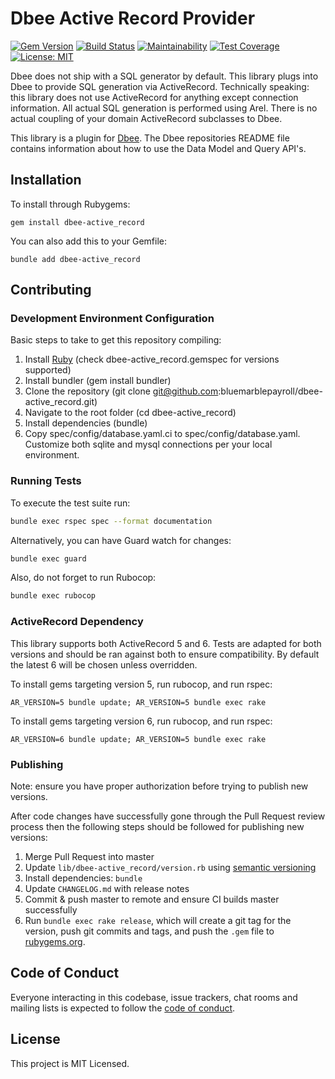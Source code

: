 # Dbee Active Record Provider

[![Gem Version](https://badge.fury.io/rb/dbee-active_record.svg)](https://badge.fury.io/rb/dbee-active_record) [![Build Status](https://travis-ci.org/bluemarblepayroll/dbee-active_record.svg?branch=master)](https://travis-ci.org/bluemarblepayroll/dbee-active_record) [![Maintainability](https://api.codeclimate.com/v1/badges/7f74a4e546bebb603cce/maintainability)](https://codeclimate.com/github/bluemarblepayroll/dbee-active_record/maintainability) [![Test Coverage](https://api.codeclimate.com/v1/badges/7f74a4e546bebb603cce/test_coverage)](https://codeclimate.com/github/bluemarblepayroll/dbee-active_record/test_coverage) [![License: MIT](https://img.shields.io/badge/License-MIT-yellow.svg)](https://opensource.org/licenses/MIT)

Dbee does not ship with a SQL generator by default.  This library plugs into Dbee to provide SQL generation via ActiveRecord.  Technically speaking: this library does not use ActiveRecord for anything except connection information.  All actual SQL generation is performed using Arel.  There is no actual coupling of your domain ActiveRecord subclasses to Dbee.

This library is a plugin for [Dbee](https://github.com/bluemarblepayroll/dbee).  The Dbee repositories README file contains information about how to use the Data Model and Query API's.

## Installation

To install through Rubygems:

````
gem install dbee-active_record
````

You can also add this to your Gemfile:

````
bundle add dbee-active_record
````

## Contributing

### Development Environment Configuration

Basic steps to take to get this repository compiling:

1. Install [Ruby](https://www.ruby-lang.org/en/documentation/installation/) (check dbee-active_record.gemspec for versions supported)
2. Install bundler (gem install bundler)
3. Clone the repository (git clone git@github.com:bluemarblepayroll/dbee-active_record.git)
4. Navigate to the root folder (cd dbee-active_record)
5. Install dependencies (bundle)
6. Copy spec/config/database.yaml.ci to spec/config/database.yaml. Customize both sqlite and mysql connections per your local environment.

### Running Tests

To execute the test suite run:

````bash
bundle exec rspec spec --format documentation
````

Alternatively, you can have Guard watch for changes:

````bash
bundle exec guard
````

Also, do not forget to run Rubocop:

````bash
bundle exec rubocop
````

### ActiveRecord Dependency

This library supports both ActiveRecord 5 and 6.  Tests are adapted for both versions and should be ran against both to ensure compatibility.  By default the latest 6 will be chosen unless overridden.

To install gems targeting version 5, run rubocop, and run rspec:

````shell
AR_VERSION=5 bundle update; AR_VERSION=5 bundle exec rake
````

To install gems targeting version 6, run rubocop, and run rspec:

````shell
AR_VERSION=6 bundle update; AR_VERSION=5 bundle exec rake
````

### Publishing

Note: ensure you have proper authorization before trying to publish new versions.

After code changes have successfully gone through the Pull Request review process then the following steps should be followed for publishing new versions:

1. Merge Pull Request into master
2. Update `lib/dbee-active_record/version.rb` using [semantic versioning](https://semver.org/)
3. Install dependencies: `bundle`
4. Update `CHANGELOG.md` with release notes
5. Commit & push master to remote and ensure CI builds master successfully
6. Run `bundle exec rake release`, which will create a git tag for the version, push git commits and tags, and push the `.gem` file to [rubygems.org](https://rubygems.org).

## Code of Conduct

Everyone interacting in this codebase, issue trackers, chat rooms and mailing lists is expected to follow the [code of conduct](https://github.com/bluemarblepayroll/dbee-active_record/blob/master/CODE_OF_CONDUCT.md).

## License

This project is MIT Licensed.
